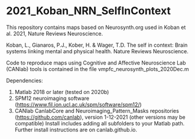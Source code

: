 # 2021_Koban_NRN_SelfInContext

This repository contains maps based on Neurosynth.org used in Koban et al. 2021, Nature Reviews Neuroscience.

Koban, L.,  Gianaros, P.J., Kober, H. & Wager, T.D. The self in context: Brain systems linking mental and physical health. Nature Reviews Neuroscience.

Code to reproduce maps using Cognitive and Affective Neuroscience Lab (CANlab) tools is contained in the file vmpfc_neurosynth_plots_2020Dec.m

Dependencies:
1. Matlab 2018 or later (tested on 2020b)
2. SPM12 neuroimaging software (https://www.fil.ion.ucl.ac.uk/spm/software/spm12/)
3. CANlab CanlabCore and Neuroimaging_Pattern_Masks repositories (https://github.com/canlab), version 1-12-2021 (other versions may be compatible)
Install includes adding all subfolders to your Matlab path. Further install instructions are on canlab.github.io.
